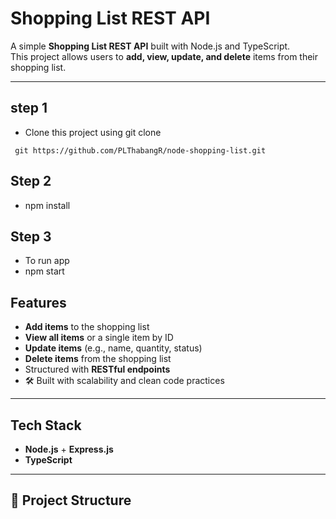 # Shopping List REST API 

A simple **Shopping List REST API** built with Node.js and TypeScript.  
This project allows users to **add, view, update, and delete** items from their shopping list.

---
## step 1
- Clone this project using git clone 
```
 git https://github.com/PLThabangR/node-shopping-list.git
```


## Step 2 
- npm install  
## Step 3 
- To run app
- npm start

##  Features
-  **Add items** to the shopping list  
-  **View all items** or a single item by ID  
-  **Update items** (e.g., name, quantity, status)  
-  **Delete items** from the shopping list  
-  Structured with **RESTful endpoints**  
- 🛠 Built with scalability and clean code practices  

---

##  Tech Stack
- **Node.js** + **Express.js**
- **TypeScript**


---

## 📂 Project Structure
